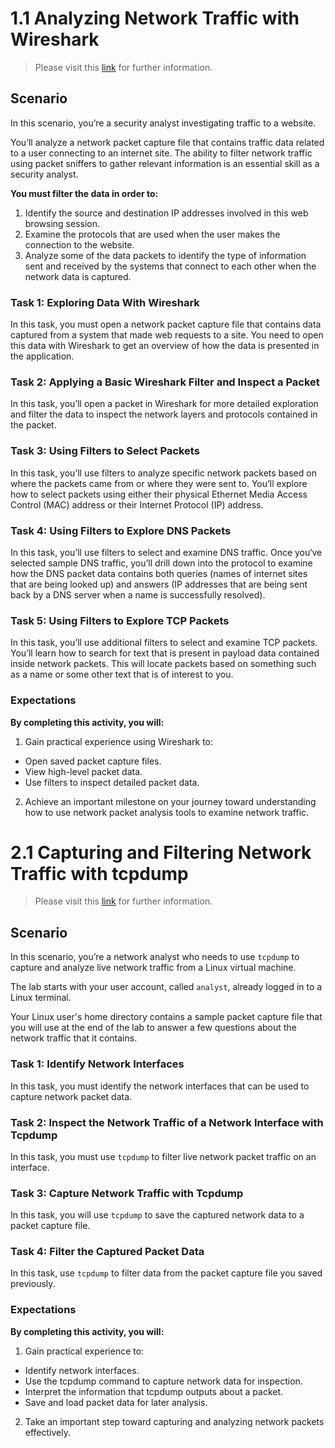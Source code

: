 # 1.1 Analyzing Network Traffic with Wireshark

> Please visit this [link](https://www.coursera.org/learn/detection-and-response) for further information.

## Scenario 

In this scenario, you’re a security analyst investigating traffic to a website.

You’ll analyze a network packet capture file that contains traffic data related to a user connecting to an internet site. The ability to filter network traffic using packet sniffers to gather relevant information is an essential skill as a security analyst.

**You must filter the data in order to:**
1. Identify the source and destination IP addresses involved in this web browsing session.
2. Examine the protocols that are used when the user makes the connection to the website.
3. Analyze some of the data packets to identify the type of information sent and received by the systems that connect to each other when the network data is captured.

### Task 1: Exploring Data With Wireshark

In this task, you must open a network packet capture file that contains data captured from a system that made web requests to a site. You need to open this data with Wireshark to get an overview of how the data is presented in the application.

### Task 2: Applying a Basic Wireshark Filter and Inspect a Packet

In this task, you’ll open a packet in Wireshark for more detailed exploration and filter the data to inspect the network layers and protocols contained in the packet.

### Task 3: Using Filters to Select Packets

In this task, you’ll use filters to analyze specific network packets based on where the packets came from or where they were sent to. You’ll explore how to select packets using either their physical Ethernet Media Access Control (MAC) address or their Internet Protocol (IP) address.

### Task 4: Using Filters to Explore DNS Packets

In this task, you’ll use filters to select and examine DNS traffic. Once you‘ve selected sample DNS traffic, you’ll drill down into the protocol to examine how the DNS packet data contains both queries (names of internet sites that are being looked up) and answers (IP addresses that are being sent back by a DNS server when a name is successfully resolved).

### Task 5: Using Filters to Explore TCP Packets

In this task, you’ll use additional filters to select and examine TCP packets. You’ll learn how to search for text that is present in payload data contained inside network packets. This will locate packets based on something such as a name or some other text that is of interest to you.

### Expectations

**By completing this activity, you will:**

1. Gain practical experience using Wireshark to:
  * Open saved packet capture files.
  * View high-level packet data.
  * Use filters to inspect detailed packet data.
2. Achieve an important milestone on your journey toward understanding how to use network packet analysis tools to examine network traffic.

# 2.1 Capturing and Filtering Network Traffic with tcpdump

> Please visit this [link](https://www.coursera.org/learn/detection-and-response) for further information.

## Scenario 

In this scenario, you’re a network analyst who needs to use `tcpdump` to capture and analyze live network traffic from a Linux virtual machine.

The lab starts with your user account, called `analyst`, already logged in to a Linux terminal.

Your Linux user's home directory contains a sample packet capture file that you will use at the end of the lab to answer a few questions about the network traffic that it contains.

### Task 1: Identify Network Interfaces

In this task, you must identify the network interfaces that can be used to capture network packet data.

### Task 2: Inspect the Network Traffic of a Network Interface with Tcpdump

In this task, you must use `tcpdump` to filter live network packet traffic on an interface.

### Task 3: Capture Network Traffic with Tcpdump

In this task, you will use `tcpdump` to save the captured network data to a packet capture file.

### Task 4: Filter the Captured Packet Data

In this task, use `tcpdump` to filter data from the packet capture file you saved previously.

### Expectations

**By completing this activity, you will:**

1. Gain practical experience to:
  * Identify network interfaces.
  * Use the tcpdump command to capture network data for inspection.
  * Interpret the information that tcpdump outputs about a packet.
  * Save and load packet data for later analysis.
2. Take an important step toward capturing and analyzing network packets effectively.
